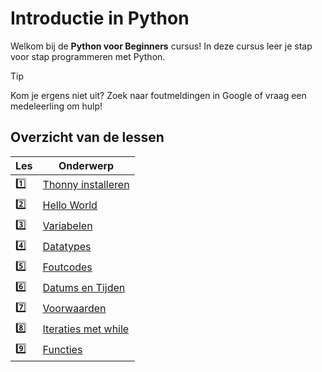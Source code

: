 # Introductie in Python

Welkom bij de **Python voor Beginners** cursus! In deze cursus leer je stap voor
stap programmeren met Python.

> [!TIP]
> Kom je ergens niet uit? Zoek naar foutmeldingen in Google of vraag een
> medeleerling om hulp!


## Overzicht van de lessen

| Les | Onderwerp                         |
|-----|-----------------------------------|
| 1️⃣ | [Thonny installeren](./les/1-thonny.md) |
| 2️⃣ | [Hello World](./les/2-hello-world.md) |
| 3️⃣ | [Variabelen](./les/3-variabelen.md) |
| 4️⃣ | [Datatypes](./les/4-datatypes.md) |
| 5️⃣ | [Foutcodes](./les/5-foutcodes.md) |
| 6️⃣ | [Datums en Tijden](./les/6-datums-en-tijden.md) |
| 7️⃣ | [Voorwaarden](./les/7-voorwaarden.md) |
| 8️⃣ | [Iteraties met while](./les/8-while-loops.md) |
| 9️⃣ | [Functies](./les/9-functies.md) |

